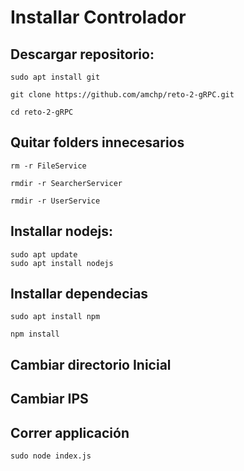 # Installar Controlador

## Descargar repositorio:

```
sudo apt install git

git clone https://github.com/amchp/reto-2-gRPC.git

cd reto-2-gRPC
```

## Quitar folders innecesarios

```
rm -r FileService

rmdir -r SearcherServicer

rmdir -r UserService
```

## Installar nodejs:
```
sudo apt update
sudo apt install nodejs
```

## Installar dependecias

```
sudo apt install npm

npm install
```

## Cambiar directorio Inicial

## Cambiar IPS


## Correr applicación

`sudo node index.js`




